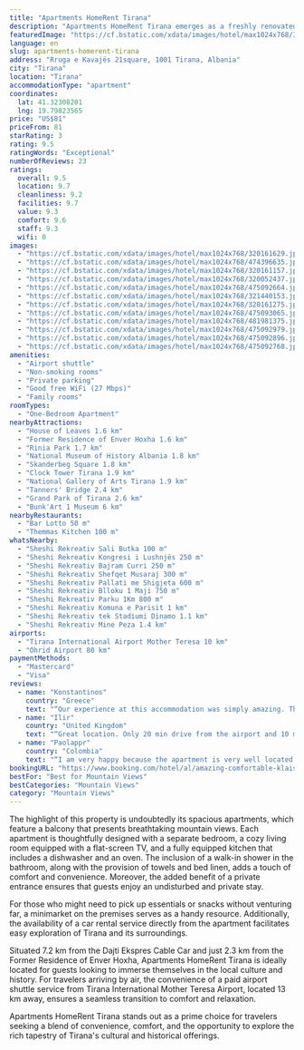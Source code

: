 ```yaml
---
title: "Apartments HomeRent Tirana"
description: "Apartments HomeRent Tirana emerges as a freshly renovated gem in the heart of Tirana, boasting proximity to notable landmarks such as the House of Leaves and the National Museum of History Albania."
featuredImage: "https://cf.bstatic.com/xdata/images/hotel/max1024x768/320161629.jpg?k=32d139376cd7ac4da649b90c0158df95f9d68af04ad2827c7f01709b1f24013d&o=&hp=1"
language: en
slug: apartments-homerent-tirana
address: "Rruga e Kavajës 21square, 1001 Tirana, Albania"
city: "Tirana"
location: "Tirana"
accommodationType: "apartment"
coordinates:
  lat: 41.32308201
  lng: 19.79823565
price: "US$81"
priceFrom: 81
starRating: 3
rating: 9.5
ratingWords: "Exceptional"
numberOfReviews: 23
ratings:
  overall: 9.5
  location: 9.7
  cleanliness: 9.2
  facilities: 9.7
  value: 9.3
  comfort: 9.6
  staff: 9.3
  wifi: 0
images:
  - "https://cf.bstatic.com/xdata/images/hotel/max1024x768/320161629.jpg?k=32d139376cd7ac4da649b90c0158df95f9d68af04ad2827c7f01709b1f24013d&o=&hp=1"
  - "https://cf.bstatic.com/xdata/images/hotel/max1024x768/474396635.jpg?k=b2be7447a903679fdc6392b2b2db9d40a17051a156a5cf38a61da91b6452a66b&o=&hp=1"
  - "https://cf.bstatic.com/xdata/images/hotel/max1024x768/320161157.jpg?k=422f3850c0569cd007b4d9c0a356c7c360644ff878fb77a5719e1582388d9e67&o=&hp=1"
  - "https://cf.bstatic.com/xdata/images/hotel/max1024x768/320052437.jpg?k=426ca0970b4c54c995a9af1b76a54b6ffb22856fdee985315a34c371806a1d2f&o=&hp=1"
  - "https://cf.bstatic.com/xdata/images/hotel/max1024x768/475092664.jpg?k=dd6e5f92e70395f657969e8f6a0632d251277186034816eafb1de175fcfe17c9&o=&hp=1"
  - "https://cf.bstatic.com/xdata/images/hotel/max1024x768/321440153.jpg?k=4ccb92a976873765939d9c0fb3e9b51dd4bfa1fd286b5a43c96957a9b9552f49&o=&hp=1"
  - "https://cf.bstatic.com/xdata/images/hotel/max1024x768/320161275.jpg?k=0aae9b083ef4014ab3f505a6f835f4d67a09d5fc77f69fb006c6c1241739cf8c&o=&hp=1"
  - "https://cf.bstatic.com/xdata/images/hotel/max1024x768/475093065.jpg?k=fd85168846cdfa55ab18493c3b129cb986e9b9c12fa95a867a2b9e32c986dbee&o=&hp=1"
  - "https://cf.bstatic.com/xdata/images/hotel/max1024x768/481981375.jpg?k=9b9b3fb8eebefa3ca3b3ac5562005499e6424ac2fa980cc604f31f11ac55df8e&o=&hp=1"
  - "https://cf.bstatic.com/xdata/images/hotel/max1024x768/475092979.jpg?k=aedcea917b784996a147ac2f4dbe1e02c00f0a18e156f934c201ab486730359e&o=&hp=1"
  - "https://cf.bstatic.com/xdata/images/hotel/max1024x768/475092896.jpg?k=67ca47043082980311f933c6fd89652ba27b9fa0a13bbe68211b9de38dc59275&o=&hp=1"
  - "https://cf.bstatic.com/xdata/images/hotel/max1024x768/475092768.jpg?k=792d9b9a52a3d4f581686b61303c56248e6a9829d10961c839dad2462193d3e1&o=&hp=1"
amenities:
  - "Airport shuttle"
  - "Non-smoking rooms"
  - "Private parking"
  - "Good free WiFi (27 Mbps)"
  - "Family rooms"
roomTypes:
  - "One-Bedroom Apartment"
nearbyAttractions:
  - "House of Leaves 1.6 km"
  - "Former Residence of Enver Hoxha 1.6 km"
  - "Rinia Park 1.7 km"
  - "National Museum of History Albania 1.8 km"
  - "Skanderbeg Square 1.8 km"
  - "Clock Tower Tirana 1.9 km"
  - "National Gallery of Arts Tirana 1.9 km"
  - "Tanners' Bridge 2.4 km"
  - "Grand Park of Tirana 2.6 km"
  - "Bunk'Art 1 Museum 6 km"
nearbyRestaurants:
  - "Bar Lotto 50 m"
  - "Themmas Kitchen 100 m"
whatsNearby:
  - "Sheshi Rekreativ Sali Butka 100 m"
  - "Sheshi Rekreativ Kongresi i Lushnjës 250 m"
  - "Sheshi Rekreativ Bajram Curri 250 m"
  - "Sheshi Rekreativ Shefqet Musaraj 300 m"
  - "Sheshi Rekreativ Pallati me Shigjeta 600 m"
  - "Sheshi Rekreativ Blloku 1 Maji 750 m"
  - "Sheshi Rekreativ Parku 1Km 800 m"
  - "Sheshi Rekreativ Komuna e Parisit 1 km"
  - "Sheshi Rekreativ tek Stadiumi Dinamo 1.1 km"
  - "Sheshi Rekreativ Mine Peza 1.4 km"
airports:
  - "Tirana International Airport Mother Teresa 10 km"
  - "Ohrid Airport 80 km"
paymentMethods:
  - "Mastercard"
  - "Visa"
reviews:
  - name: "Konstantinos"
    country: "Greece"
    text: "“Our experience at this accommodation was simply amazing. The room was impeccably clean, reflecting the care and attention to detail of the owner . The host was incredibly helpful and attentive to our needs, making our stay feel personalized and...”"
  - name: "Ilir"
    country: "United Kingdom"
    text: "“Great location. Only 20 min drive from the airport and 10 minutes from city centre. Apartament is located in a new development called square 21 with lots of great restaurants and coffee shops. Air conditioning was a life saver during current...”"
  - name: "Paolappr"
    country: "Colombia"
    text: "“I am very happy because the apartment is very well located, it has a square with multiple cafes, bars, boutiques and restaurants, the club is 1 km away and the apartment is very spacious, it has all the comforts one needs to live and everything is...”"
bookingURL: "https://www.booking.com/hotel/al/amazing-comfortable-klais-apartments.en-gb.html?aid=8035640"
bestFor: "Best for Mountain Views"
bestCategories: "Mountain Views"
category: "Mountain Views"
---
```


The highlight of this property is undoubtedly its spacious apartments, which feature a balcony that presents breathtaking mountain views. Each apartment is thoughtfully designed with a separate bedroom, a cozy living room equipped with a flat-screen TV, and a fully equipped kitchen that includes a dishwasher and an oven. The inclusion of a walk-in shower in the bathroom, along with the provision of towels and bed linen, adds a touch of comfort and convenience. Moreover, the added benefit of a private entrance ensures that guests enjoy an undisturbed and private stay.

For those who might need to pick up essentials or snacks without venturing far, a minimarket on the premises serves as a handy resource. Additionally, the availability of a car rental service directly from the apartment facilitates easy exploration of Tirana and its surroundings.

Situated 7.2 km from the Dajti Ekspres Cable Car and just 2.3 km from the Former Residence of Enver Hoxha, Apartments HomeRent Tirana is ideally located for guests looking to immerse themselves in the local culture and history. For travelers arriving by air, the convenience of a paid airport shuttle service from Tirana International Mother Teresa Airport, located 13 km away, ensures a seamless transition to comfort and relaxation.

Apartments HomeRent Tirana stands out as a prime choice for travelers seeking a blend of convenience, comfort, and the opportunity to explore the rich tapestry of Tirana's cultural and historical offerings.